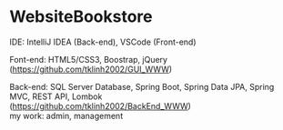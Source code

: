 # WebsiteBookstore

IDE: IntelliJ IDEA (Back-end), VSCode (Front-end) <br/>

Font-end: HTML5/CSS3, Boostrap, jQuery <br/>(https://github.com/tklinh2002/GUI_WWW)  <br/>

Back-end: SQL Server Database, Spring Boot, Spring Data JPA, Spring MVC, REST API, Lombok <br/>
(https://github.com/tklinh2002/BackEnd_WWW)
<br/>
my work: admin, management

